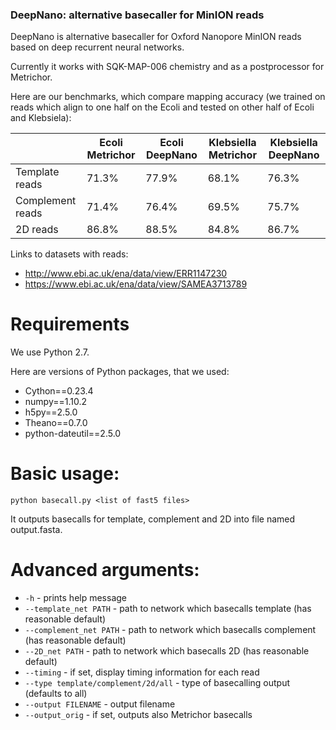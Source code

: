 ### DeepNano: alternative basecaller for MinION reads

DeepNano is alternative basecaller for Oxford Nanopore MinION reads
based on deep recurrent neural networks.

Currently it works with SQK-MAP-006 chemistry and as a postprocessor for Metrichor.

Here are our benchmarks, which compare mapping accuracy (we trained on reads which align to one half on the
Ecoli and tested on other half of Ecoli and Klebsiela):

|                  | Ecoli Metrichor | Ecoli DeepNano | Klebsiella Metrichor | Klebsiella DeepNano |
|------------------|-----------------|----------------|----------------------|---------------------|
| Template reads   | 71.3%           | 77.9%          | 68.1%                | 76.3%               |
| Complement reads | 71.4%           | 76.4%          | 69.5%                | 75.7%               |
| 2D reads         | 86.8%           | 88.5%          | 84.8%                | 86.7%               |

Links to datasets with reads:

- http://www.ebi.ac.uk/ena/data/view/ERR1147230
- https://www.ebi.ac.uk/ena/data/view/SAMEA3713789


Requirements
================

We use Python 2.7.

Here are versions of Python packages, that we used:

- Cython==0.23.4
- numpy==1.10.2
- h5py==2.5.0
- Theano==0.7.0
- python-dateutil==2.5.0

Basic usage:
================

`python basecall.py <list of fast5 files>`

It outputs basecalls for template, complement and 2D into file named output.fasta.

Advanced arguments:
=================

- `-h` - prints help message
- `--template_net PATH` - path to network which basecalls template (has reasonable default)
- `--complement_net PATH` - path to network which basecalls complement (has reasonable default)
- `--2D_net PATH` - path to network which basecalls 2D (has reasonable default)
- `--timing` - if set, display timing information for each read
- `--type template/complement/2d/all` - type of basecalling output (defaults to all)
- `--output FILENAME` - output filename
- `--output_orig` - if set, outputs also Metrichor basecalls
